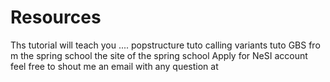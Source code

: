 # Resources

Ths tutorial will teach you .... popstructure tuto
calling variants tuto
GBS fro m the spring school
the site of the spring school
Apply for NeSI account
feel free to shout me an email with any question at
